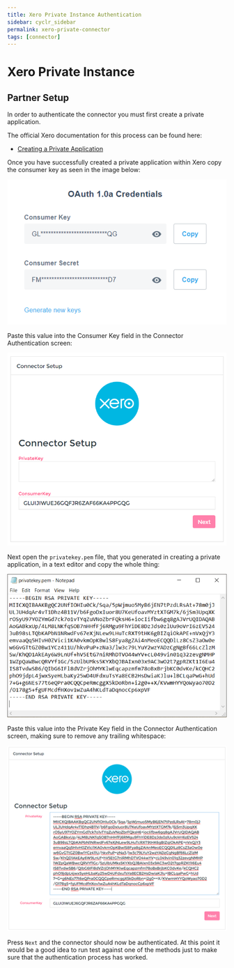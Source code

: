 ```yaml
---
title: Xero Private Instance Authentication
sidebar: cyclr_sidebar
permalink: xero-private-connector
tags: [connector]
---
```


# Xero Private Instance #

Partner Setup
-------------

In order to authenticate the connector you must first create a private application.

The official Xero documentation for this process can be found here:
* [Creating a Private Application](https://developer.xero.com/documentation/auth-and-limits/private-applications)

Once you have successfully created a private application within Xero copy the consumer key as seen in the image below:

![](./images/consumer_key.PNG)

Paste this value into the Consumer Key field in the Connector Authentication screen:

![](./images/consumer_key_connector.PNG)

Next open the `privatekey.pem` file, that you generated in creating a private application, in a text editor and copy the whole thing:

![](./images/privatekey_text.PNG)

Paste this value into the Private Key field in the Connector Authentication screen, making sure to remove any trailing whitespace:

![](./images/privatekey_connector.PNG)

Press `Next` and the connector should now be authenticated. At this point it would be a good idea to run test against one of the methods just to make sure that the authentication process has worked.
